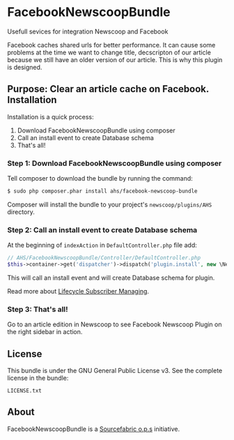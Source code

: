 FacebookNewscoopBundle
======================

Usefull sevices for integration Newscoop and Facebook

Facebook caches shared urls for better performance. It can cause some problems at the time we want to change title, decscripton of our article because we still have an older version of our article. This is why this plugin is designed.

**Purpose:** Clear an article cache on Facebook.
Installation
-------------
Installation is a quick process:

1. Download FacebookNewscoopBundle using composer
2. Call an install event to create Database schema
3. That's all!

### Step 1: Download FacebookNewscoopBundle using composer
Tell composer to download the bundle by running the command:
``` bash
$ sudo php composer.phar install ahs/facebook-newscoop-bundle
```
Composer will install the bundle to your project's `newscoop/plugins/AHS` directory.
### Step 2: Call an install event to create Database schema
At the beginning of `indexAction` in `DefaultController.php` file add:
``` php
// AHS/FacebookNewscoopBundle/Controller/DefaultController.php
$this->container->get('dispatcher')->dispatch('plugin.install', new \Newscoop\EventDispatcher\Events\GenericEvent($this, array( 'Newscoop Facebook Plugin' => '' )));
```
This will call an install event and will create Database schema for plugin.

Read more about [Lifecycle Subscriber Managing](https://wiki.sourcefabric.org/display/NPS/Lifecycle+Subscriber+Managing).

### Step 3: That's all!
Go to an article edition in Newscoop to see Facebook Newscoop Plugin on the right sidebar in action.

License
-------

This bundle is under the GNU General Public License v3. See the complete license in the bundle:

    LICENSE.txt

About
-------
FacebookNewscoopBundle is a [Sourcefabric o.p.s](https://github.com/sourcefabric) initiative.
